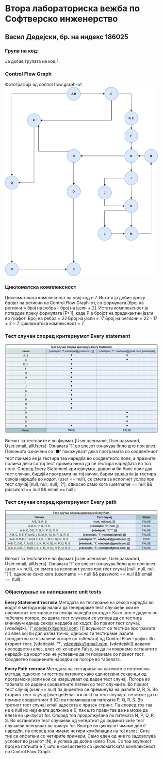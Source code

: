 # Втора лабораториска вежба по Софтверско инженерство

## Васил Дедејски, бр. на индекс 186025

### Група на код: 

Ја добив групата на код 1.

###  Control Flow Graph

Фотографија од control flow graph-от
![Screenshot](cfg.png)

### Цикломатска комплексност

Цикломатската комплесност на овој код е 7. Истата ја добив преку бројот на региони на Control Flow Graph-от, со формулата [број на региони = број на ребра - број на јазли + 2]. Истата комплексност ја потврдив преку формулата [P+1], каде P е бројот на предикантни јазли во графот. 
Број на ребра = 22
Број на јазли = 17
Број на региони = 22 - 17 + 2 = 7
Цикломатска компексност = 7

### Тест случаи според критериумот  Every statement 
![Screenshot](test_cases_every_statement.png)

Влезот за тестовите е во формат [User.username, User.password, User.email, allUsers].
Oзнаката '?' во влезот означува било што при влез.
Полињата означени со '⚫' покажуваат дека програмата со соодветниот тест пример ќе ја тестира таа наредба во соодветното поле, а празните полиња дека со тој тест пример нема да се тестира наредбата во тоа поле.
Според Еvery Statement критериумот, доволни би биле овие два тест случаи, бидејќи програмта на тој начин, барем еднаш ќе ја тестира секоја наредба во кодот.
(user == null), се смета за исполнет услов при тест случај [null, null, null, '?'], односно само кога (username == null && password == null && email == null).

### Тест случаи според критериумот Every path
![Screenshot](test_cases_every_path.png)

Влезот за тестовите е во формат [User.username, User.password, User.email, allUsers].
Oзнаката '?' во влезот означува било што при влез.
(user == null), се смета за исполнет услов при тест случај [null, null, null, '?'], односно само кога (username == null && password == null && email == null).

### Објаснување на напишаните unit tests

**Every Statement тестови**
Методата на тестирање на секоја наредба во кодот е метода која налага да генерираме тест случаеви кои ќе овозможат тестирање на секоја наредба во кодот. Како што е дадено во табелата погоре, со двата тест случаеви се успева да се тестира минимум еднаш секоја нардеба во кодот.
Во првиот тест случај, [vdedejski, '?',vdedejski@gmail.com, []] всушност се тестира програмата со влез кој би дал излез точно, односно ги тестираме јазлите (соодветно се означени погоре во табелата) од Control Flow Графот.
Во вториот тест, [vdedejski, '?', vdedejski@gmail.com, [vdedejski]] даваме несоодветен влез, влез кој ке врати False, за да ги покриеме останатите наредби од кодот кои не успеавме да ги покриеме со првиот тест. Соодветно покриените наредби се погоре во табелата.

**Every Path тестови**
Методата на тестирање на патеките е потемелна метода, односно ги тестира патеките како единстевни секвенци од програмски јазли кои се извршуваат од даден тест случај.
Погоре во табелата се дадени соодветните патеки со тест случаите. 
Во првиот тест случај (user == null) па директно се преминува на јазлите Q, R, S.
Во вториот тест случај  (user.getEmail == null) па тест случајот не може да го помине соодветниот if (C) па преминува на патеката P, Q, R, S.
Во третиот тест случај email адресата е празен стринг. Па според тоа таа не е null но нејзината должина е 0, пак што прави таа да не може да влезе во циклусот for. Според тоа продолжувана по патеката N, P, Q, R, S.
Во останатите тест случаеви од четвртиот до седмиот сите тест случаеви влегуваат во циклус for. Внатре во циклусот имаме двe if наредби, па според тоа имаме четири комбинации на тој излез. Сите тие се опфатени со четирите примери. Само еден од нив го задоволува условот во јазелот (N), и успева да добие излез True.
Со тоа вкупниот број на патишта е 7, што е конзистенто со цикломатската комплексност на Control Flow Graph.
